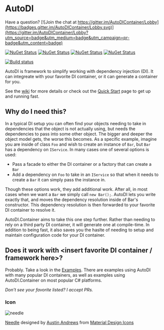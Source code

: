 # AutoDI
Have a question? [![Join the chat at https://gitter.im/AutoDIContainer/Lobby](https://badges.gitter.im/AutoDIContainer/Lobby.svg)](https://gitter.im/AutoDIContainer/Lobby?utm_source=badge&utm_medium=badge&utm_campaign=pr-badge&utm_content=badge)

[![NuGet Status](http://img.shields.io/nuget/v/AutoDI.svg?style=flat&label=AutoDI)](https://www.nuget.org/packages/AutoDI/)
[![NuGet Status](http://img.shields.io/nuget/v/AutoDI.Fody.svg?style=flat&label=AutoDI.Fody)](https://www.nuget.org/packages/AutoDI.Fody/)
[![NuGet Status](http://img.shields.io/nuget/v/AutoDI.Container.svg?style=flat&label=AutoDI.Container)](https://www.nuget.org/packages/AutoDI.Container/)
[![NuGet Status](http://img.shields.io/nuget/v/AutoDI.Container.Fody.svg?style=flat&label=AutoDI.Container.Fody)](https://www.nuget.org/packages/AutoDI.Container.Fody/)

[![Build status](https://ci.appveyor.com/api/projects/status/ybmv50xxi3lb086o?svg=true)](https://ci.appveyor.com/project/Keboo/autodi)


AutoDI is framework to simplify working with dependency injection (DI). It can integreate with your favorite DI container, or it can generate a container for you.

See the [wiki](https://github.com/Keboo/AutoDI/wiki) for more details or check out the [Quick Start](https://github.com/Keboo/AutoDI/wiki/Quick-Start) page to get up and running fast.


## Why do I need this?

In a typical DI setup you can often find your objects needing to take in dependencies that the object is not actually using, but needs the dependencies to pass into some other object. The bigger and deeper the object model gets, the worse this becomes. 
As a specific example, imagine you are inside of class `Foo` and wish to create an instance of `Bar`, but `Bar` has a dependency on `IService`. 
In many cases one of several options is used:
* Pass a facade to either the DI container or a factory that can create a `Bar`
* Add a dependency on `Foo` to take in an `IService` so that when it needs to create a `Bar` it can simply pass the instance in.

Though these options work, they add additional work. After all, in most cases when we want a `Bar` we simply call `new Bar();`. AutoDI lets you write exactly that, and moves the dependency resolution inside of Bar's constructor.
This dependency resolution is then forwarded to your favorite DI container to resolve it.

AutoDI.Container aims to take this one step further. Rather than needing to rely on a third party DI container, it will generate one at compile-time. In addition to being fast, it also saves you the haslte of needing to setup and maintain configuration code for your DI container.


## Does it work with <insert favorite DI container / framework here>?
Probably. 
Take a look in the [Examples](https://github.com/Keboo/AutoDI/tree/master/Examples). 
There are examples using AutoDI with many popular DI containers, as well as examples using AutoDI.Container on most popular C# platforms.

*Don't see your favorite listed? I accept PRs.*

### Icon
![needle](https://raw.github.com/Keboo/AutoDI/master/Icons/needle.png)

[Needle](https://materialdesignicons.com/icon/needle) designed by [Austin Andrews](https://thenounproject.com/prosymbols/) from [Material Design Icons](https://materialdesignicons.com/)